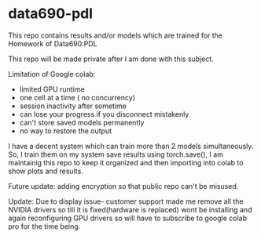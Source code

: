 # data690-pdl
This repo contains results and/or models which are trained for the Homework of Data690:PDL 

This repo will be made private after I am done with this subject.

Limitation of Google colab:
- limited GPU runtime
- one cell at a time ( no concurrency)
- session inactivity after sometime
- can lose your progress if you disconnect mistakenly
- can't store saved models permanently
- no way to restore the output

I have a decent system which can train more than 2 models simultaneously. So, I train them on my system save results using torch.save(), I am maintainig this repo to keep it organized and then importing into colab to show plots and results.  

Future update: adding encryption so that public repo can't be misused.

Update: Due to display issue- customer support made me remove all the NVIDIA drivers so till it is fixed(hardware is replaced) wont be installing and again reconfiguring GPU drivers so will have to subscribe to google colab pro for the time being. 